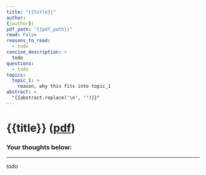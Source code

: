 ```yaml
---
title: "{{title}}"
author: 
{{author}}
pdf_path: "{{pdf_path}}"
read: False
reasons_to_read:
  - todo
concise_description: >
  todo
questions:
  - todo
topics:
  topic_1: >
    reason, why this fits into topic_1
abstract: >
  "{{abstract.replace('\n', '')}}"
---
```

# {{title}} ([pdf]({{pdf_path}}))
### Your thoughts below:
---
todo